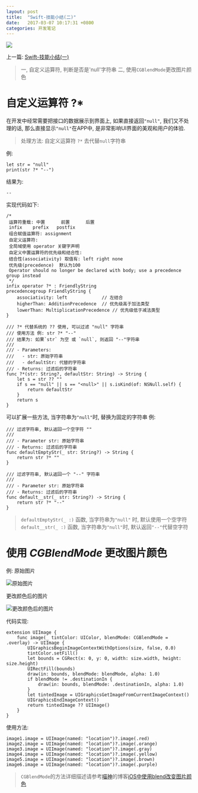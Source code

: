 ```yaml
---
layout: post
title:  "Swift-技能小结(二)"
date:   2017-03-07 10:17:31 +0800
categories: 开发笔记
---
```

![](http://upload-images.jianshu.io/upload_images/3538284-bc4c89ddbac7a99a.jpg?imageMogr2/auto-orient/strip%7CimageView2/2/w/1240)

上一篇: [Swift-技能小结(一)](http://www.jianshu.com/p/e52ac996055a)

> 一, 自定义运算符, 判断是否是'null'字符串
   二, 使用`CGBlendMode`更改图片颜色

# 自定义运算符 ?*
在开发中经常需要把接口的数据展示到界面上, 如果直接返回`"null"`, 我们又不处理的话, 那么直接显示`"null"`在APP中, 是非常影响UI界面的美观和用户的体验.

> 处理方法: 自定义运算符 `?*` 去代替`null`字符串

例:
```
let str = "null"
print(str ?* "--")
```
结果为: 
```
--
```
实现代码如下:
```
/*
 运算符重载: 中置      前置      后置
 infix    prefix   postfix
 组合赋值运算符: assignment
 自定义运算符:
 全局域使用 operator 关键字声明
 自定义中置运算符的优先级和结合性:
 结合性(associativity) 取值有: left right none
 优先级(precedence)  默认为100
 Operator should no longer be declared with body; use a precedence group instead
 */
infix operator ?* : FriendlyString
precedencegroup FriendlyString {
    associativity: left             // 左结合
    higherThan: AdditionPrecedence  // 优先级高于加法类型
    lowerThan: MultiplicationPrecedence // 优先级低于减法类型
}

/// ?* 代替系统的 ?? 使用, 可以过滤 "null" 字符串
/// 使用方法 例: str ?* "--"
/// 结果为: 如果`str` 为空 或 `null`, 则返回 "--"字符串
///
/// - Parameters:
///   - str: 原始字符串
///   - defaultStr: 代替的字符串
/// - Returns: 过滤后的字符串
func ?*(str: String?, defaultStr: String) -> String {
    let s = str ?? ""
    if s == "null" || s == "<null>" || s.isKind(of: NSNull.self) {
        return defaultStr
    }
    return s
}
```

可以扩展一些方法, 当字符串为`"null"`时, 替换为固定的字符串
例:
```
/// 过滤字符串, 默认返回一个空字符 ""
///
/// - Parameter str: 原始字符串
/// - Returns: 过滤后的字符串
func defaultEmptyStr(_ str: String?) -> String {
    return str ?* ""
}

/// 过滤字符串, 默认返回一个 "--" 字符串
///
/// - Parameter str: 原始字符串
/// - Returns: 过滤后的字符串
func default__str(_ str: String?) -> String {
    return str ?* "--"
}
```

> `defaultEmptyStr(_ :)` 函数, 当字符串为`"null"` 时, 默认使用一个空字符
   `default__str(_ :)` 函数, 当字符串为`"null"`时, 默认返回`"--"`代替空字符

# 使用 ***CGBlendMode*** 更改图片颜色
例: 原始图片

![原始图片](http://upload-images.jianshu.io/upload_images/3538284-815f48201ea31e97.png?imageMogr2/auto-orient/strip%7CimageView2/2/w/1240)

更改颜色后的图片

![更改颜色后的图片](http://upload-images.jianshu.io/upload_images/3538284-b56d973687b8de20.png?imageMogr2/auto-orient/strip%7CimageView2/2/w/1240)

代码实现:
```
extension UIImage {
    func image(_ tintColor: UIColor, blendMode: CGBlendMode = .overlay) -> UIImage {
        UIGraphicsBeginImageContextWithOptions(size, false, 0.0)
        tintColor.setFill()
        let bounds = CGRect(x: 0, y: 0, width: size.width, height: size.height)
        UIRectFill(bounds)
        draw(in: bounds, blendMode: blendMode, alpha: 1.0)
        if blendMode != .destinationIn {
            draw(in: bounds, blendMode: .destinationIn, alpha: 1.0)
        }
        let tintedImage = UIGraphicsGetImageFromCurrentImageContext()
        UIGraphicsEndImageContext()
        return tintedImage ?? UIImage()
    }
}
```
使用方法:
```
image1.image = UIImage(named: "location")?.image(.red)
image2.image = UIImage(named: "location")?.image(.orange)
image3.image = UIImage(named: "location")?.image(.gray)
image4.image = UIImage(named: "location")?.image(.yellow)
image5.image = UIImage(named: "location")?.image(.brown)
image6.image = UIImage(named: "location")?.image(.purple)
```
> `CGBlendMode`的方法详细描述请参考[喵神](https://onevcat.com/#blog)的博客[iOS中使用blend改变图片颜色](https://onevcat.com/2013/04/using-blending-in-ios/)

[jekyll-docs]: https://jekyllrb.com/docs/home
[jekyll-gh]:   https://github.com/jekyll/jekyll
[jekyll-talk]: https://talk.jekyllrb.com/


